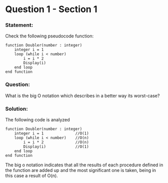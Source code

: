 # Question 1 - Section 1

### Statement: 
Check the following pseudocode function:

```
function Doubler(number : integer)
    integer i = 1
    loop (while i < number)
        i = i * 2
        Display(i)
    end loop
end function
```

### Question:
What is the big O notation which describes in a better way its worst-case?

### Solution:
The following code is analyzed

```
function Doubler(number : integer)
    integer i = 1              //O(1)
    loop (while i < number)    //O(n)
        i = i * 2              //O(n)
        Display(i)             //O(1)
    end loop
end function
```

The big o notation indicates that all the results of each procedure defined in the function are added up and the most significant one is taken, being in this case a result of O(n).

